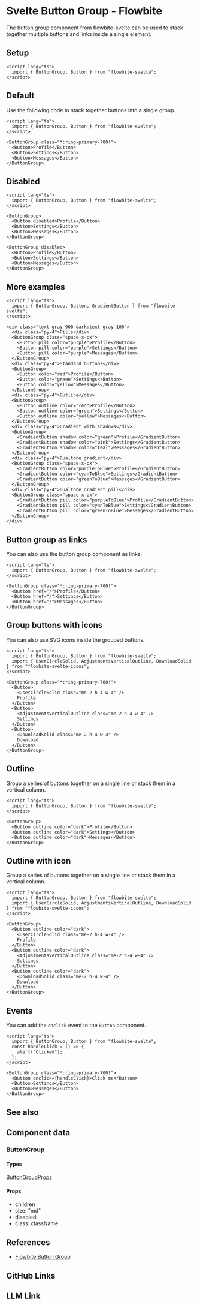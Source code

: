 # Svelte Button Group - Flowbite


The button group component from flowbite-svelte can be used to stack together multiple buttons and links inside a single element.

## Setup

```svelte
<script lang="ts">
  import { ButtonGroup, Button } from "flowbite-svelte";
</script>
```

## Default

Use the following code to stack together buttons into a single group.

```svelte
<script lang="ts">
  import { ButtonGroup, Button } from "flowbite-svelte";
</script>

<ButtonGroup class="*:ring-primary-700!">
  <Button>Profile</Button>
  <Button>Settings</Button>
  <Button>Messages</Button>
</ButtonGroup>
```

## Disabled

```svelte
<script lang="ts">
  import { ButtonGroup, Button } from "flowbite-svelte";
</script>

<ButtonGroup>
  <Button disabled>Profile</Button>
  <Button>Settings</Button>
  <Button>Messages</Button>
</ButtonGroup>

<ButtonGroup disabled>
  <Button>Profile</Button>
  <Button>Settings</Button>
  <Button>Messages</Button>
</ButtonGroup>
```

## More examples

```svelte
<script lang="ts">
  import { ButtonGroup, Button, GradientButton } from "flowbite-svelte";
</script>

<div class="text-gray-900 dark:text-gray-100">
  <div class="py-4">Pills</div>
  <ButtonGroup class="space-x-px">
    <Button pill color="purple">Profile</Button>
    <Button pill color="purple">Settings</Button>
    <Button pill color="purple">Messages</Button>
  </ButtonGroup>
  <div class="py-4">Standard buttons</div>
  <ButtonGroup>
    <Button color="red">Profile</Button>
    <Button color="green">Settings</Button>
    <Button color="yellow">Messages</Button>
  </ButtonGroup>
  <div class="py-4">Outline</div>
  <ButtonGroup>
    <Button outline color="red">Profile</Button>
    <Button outline color="green">Settings</Button>
    <Button outline color="yellow">Messages</Button>
  </ButtonGroup>
  <div class="py-4">Gradient with shadows</div>
  <ButtonGroup>
    <GradientButton shadow color="green">Profile</GradientButton>
    <GradientButton shadow color="pink">Settings</GradientButton>
    <GradientButton shadow color="teal">Messages</GradientButton>
  </ButtonGroup>
  <div class="py-4">Dualtone gradient</div>
  <ButtonGroup class="space-x-px">
    <GradientButton color="purpleToBlue">Profile</GradientButton>
    <GradientButton color="cyanToBlue">Settings</GradientButton>
    <GradientButton color="greenToBlue">Messages</GradientButton>
  </ButtonGroup>
  <div class="py-4">Dualtone gradient pill</div>
  <ButtonGroup class="space-x-px">
    <GradientButton pill color="purpleToBlue">Profile</GradientButton>
    <GradientButton pill color="cyanToBlue">Settings</GradientButton>
    <GradientButton pill color="greenToBlue">Messages</GradientButton>
  </ButtonGroup>
</div>
```

## Button group as links

You can also use the button group component as links.

```svelte
<script lang="ts">
  import { ButtonGroup, Button } from "flowbite-svelte";
</script>

<ButtonGroup class="*:ring-primary-700!">
  <Button href="/">Profile</Button>
  <Button href="/">Settings</Button>
  <Button href="/">Messages</Button>
</ButtonGroup>
```

## Group buttons with icons

You can also use SVG icons inside the grouped buttons.

```svelte
<script lang="ts">
  import { ButtonGroup, Button } from "flowbite-svelte";
  import { UserCircleSolid, AdjustmentsVerticalOutline, DownloadSolid } from "flowbite-svelte-icons";
</script>

<ButtonGroup class="*:ring-primary-700!">
  <Button>
    <UserCircleSolid class="me-2 h-4 w-4" />
    Profile
  </Button>
  <Button>
    <AdjustmentsVerticalOutline class="me-2 h-4 w-4" />
    Settings
  </Button>
  <Button>
    <DownloadSolid class="me-2 h-4 w-4" />
    Download
  </Button>
</ButtonGroup>
```

## Outline

Group a series of buttons together on a single line or stack them in a vertical column.

```svelte
<script lang="ts">
  import { ButtonGroup, Button } from "flowbite-svelte";
</script>

<ButtonGroup>
  <Button outline color="dark">Profile</Button>
  <Button outline color="dark">Settings</Button>
  <Button outline color="dark">Messages</Button>
</ButtonGroup>
```

## Outline with icon

Group a series of buttons together on a single line or stack them in a vertical column.

```svelte
<script lang="ts">
  import { ButtonGroup, Button } from "flowbite-svelte";
  import { UserCircleSolid, AdjustmentsVerticalOutline, DownloadSolid } from "flowbite-svelte-icons";
</script>

<ButtonGroup>
  <Button outline color="dark">
    <UserCircleSolid class="me-2 h-4 w-4" />
    Profile
  </Button>
  <Button outline color="dark">
    <AdjustmentsVerticalOutline class="me-2 h-4 w-4" />
    Settings
  </Button>
  <Button outline color="dark">
    <DownloadSolid class="me-2 h-4 w-4" />
    Download
  </Button>
</ButtonGroup>
```

## Events

You can add the `onclick` event to the `Button` component.

```svelte
<script lang="ts">
  import { ButtonGroup, Button } from "flowbite-svelte";
  const handleClick = () => {
    alert("Clicked");
  };
</script>

<ButtonGroup class="*:ring-primary-700!">
  <Button onclick={handleClick}>Click me</Button>
  <Button>Settings</Button>
  <Button>Messages</Button>
</ButtonGroup>
```

## See also

<Seealso links={relatedLinks} />

## Component data

### ButtonGroup

#### Types

[ButtonGroupProps](https://github.com/themesberg/flowbite-svelte/blob/main/src/lib/types.ts#L295)

#### Props

- children
- size: "md"
- disabled
- class: className


## References

- [Flowbite Button Group](https://flowbite.com/docs/components/button-group/)

## GitHub Links



## LLM Link

<LlmLink />
